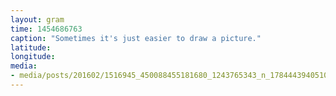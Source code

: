 ```yaml
---
layout: gram
time: 1454686763
caption: "Sometimes it's just easier to draw a picture."
latitude: 
longitude: 
media:
- media/posts/201602/1516945_450088455181680_1243765343_n_17844439405109973.jpg
---
```

